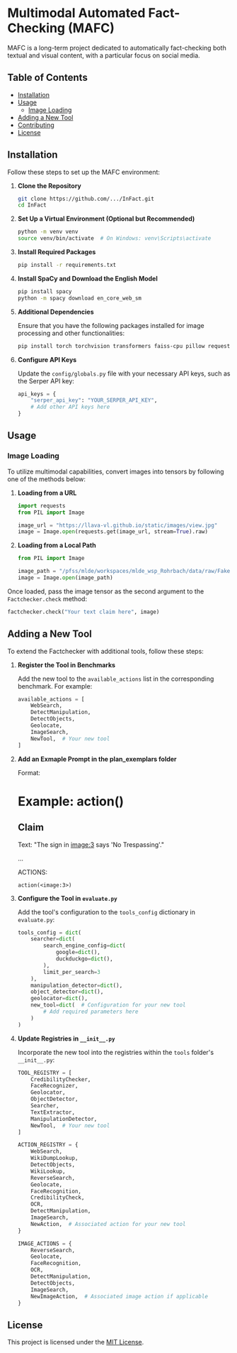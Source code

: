 # Multimodal Automated Fact-Checking (MAFC)

MAFC is a long-term project dedicated to automatically fact-checking both textual and visual content, with a particular focus on social media. 

## Table of Contents

- [Installation](#installation)
- [Usage](#usage)
  - [Image Loading](#image-loading)
- [Adding a New Tool](#adding-a-new-tool)
- [Contributing](#contributing)
- [License](#license)

## Installation

Follow these steps to set up the MAFC environment:

1. **Clone the Repository**
    ```bash
    git clone https://github.com/.../InFact.git
    cd InFact
    ```

2. **Set Up a Virtual Environment (Optional but Recommended)**
    ```bash
    python -m venv venv
    source venv/bin/activate  # On Windows: venv\Scripts\activate
    ```

3. **Install Required Packages**
    ```bash
    pip install -r requirements.txt
    ```

4. **Install SpaCy and Download the English Model**
    ```bash
    pip install spacy
    python -m spacy download en_core_web_sm
    ```

5. **Additional Dependencies**
   
   Ensure that you have the following packages installed for image processing and other functionalities:
    ```bash
    pip install torch torchvision transformers faiss-cpu pillow requests
    ```

6. **Configure API Keys**
   
   Update the `config/globals.py` file with your necessary API keys, such as the Serper API key:
    ```python
    api_keys = {
        "serper_api_key": "YOUR_SERPER_API_KEY",
        # Add other API keys here
    }
    ```

## Usage

### Image Loading

To utilize multimodal capabilities, convert images into tensors by following one of the methods below:

1. **Loading from a URL**
    ```python
    import requests
    from PIL import Image

    image_url = "https://llava-vl.github.io/static/images/view.jpg"
    image = Image.open(requests.get(image_url, stream=True).raw)
    ```

2. **Loading from a Local Path**
    ```python
    from PIL import Image

    image_path = "/pfss/mlde/workspaces/mlde_wsp_Rohrbach/data/raw/Fakeddit/public_images.tar.bz2"
    image = Image.open(image_path)
    ```

Once loaded, pass the image tensor as the second argument to the `Factchecker.check` method:
```python
factchecker.check("Your text claim here", image)
```

## Adding a New Tool

To extend the Factchecker with additional tools, follow these steps:

1. **Register the Tool in Benchmarks**
   
   Add the new tool to the `available_actions` list in the corresponding benchmark. For example:
    ```python
    available_actions = [
        WebSearch,
        DetectManipulation,
        DetectObjects,
        Geolocate,
        ImageSearch,
        NewTool,  # Your new tool
    ]
    ```

2. **Add an Exmaple Prompt in the plan_exemplars folder**
   
   Format:

    # Example: action()

    ## Claim
    Text: "The sign in <image:3> says 'No Trespassing'."

    ...

    ACTIONS:
    ```
    action(<image:3>)
    ```

3. **Configure the Tool in `evaluate.py`**
   
   Add the tool's configuration to the `tools_config` dictionary in `evaluate.py`:
    ```python
    tools_config = dict(
        searcher=dict(
            search_engine_config=dict(
                google=dict(),
                duckduckgo=dict(),
            ),
            limit_per_search=3
        ),
        manipulation_detector=dict(),
        object_detector=dict(),
        geolocator=dict(),
        new_tool=dict(  # Configuration for your new tool
            # Add required parameters here
        )
    )
    ```

4. **Update Registries in `__init__.py`**
   
   Incorporate the new tool into the registries within the `tools` folder's `__init__.py`:
    ```python
    TOOL_REGISTRY = [
        CredibilityChecker,
        FaceRecognizer,
        Geolocator,
        ObjectDetector,
        Searcher,
        TextExtractor,
        ManipulationDetector,
        NewTool,  # Your new tool
    ]

    ACTION_REGISTRY = {
        WebSearch,
        WikiDumpLookup,
        DetectObjects,
        WikiLookup,
        ReverseSearch,
        Geolocate,
        FaceRecognition,
        CredibilityCheck,
        OCR,
        DetectManipulation,
        ImageSearch,
        NewAction,  # Associated action for your new tool
    }

    IMAGE_ACTIONS = {
        ReverseSearch,
        Geolocate,
        FaceRecognition,
        OCR,
        DetectManipulation,
        DetectObjects,
        ImageSearch,
        NewImageAction,  # Associated image action if applicable
    }
    ```

## License

This project is licensed under the [MIT License](LICENSE).
